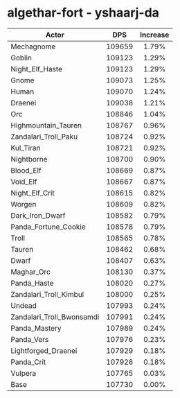 # algethar-fort - yshaarj-da
| Actor | DPS | Increase |
|---|:---:|:---:|
|Mechagnome|109659|1.79%|
|Goblin|109123|1.29%|
|Night_Elf_Haste|109123|1.29%|
|Gnome|109073|1.25%|
|Human|109070|1.24%|
|Draenei|109038|1.21%|
|Orc|108846|1.04%|
|Highmountain_Tauren|108767|0.96%|
|Zandalari_Troll_Paku|108724|0.92%|
|Kul_Tiran|108721|0.92%|
|Nightborne|108700|0.90%|
|Blood_Elf|108669|0.87%|
|Void_Elf|108667|0.87%|
|Night_Elf_Crit|108615|0.82%|
|Worgen|108609|0.82%|
|Dark_Iron_Dwarf|108582|0.79%|
|Panda_Fortune_Cookie|108578|0.79%|
|Troll|108565|0.78%|
|Tauren|108462|0.68%|
|Dwarf|108407|0.63%|
|Maghar_Orc|108130|0.37%|
|Panda_Haste|108020|0.27%|
|Zandalari_Troll_Kimbul|108000|0.25%|
|Undead|107993|0.24%|
|Zandalari_Troll_Bwonsamdi|107991|0.24%|
|Panda_Mastery|107989|0.24%|
|Panda_Vers|107976|0.23%|
|Lightforged_Draenei|107929|0.18%|
|Panda_Crit|107928|0.18%|
|Vulpera|107765|0.03%|
|Base|107730|0.00%|
